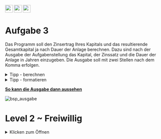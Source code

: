 <a href="https://github.com/hshf1/VorlesungC/discussions"><img src="https://img.shields.io/badge/Allgemein-Q%26A-informational?logo=github" height="25"/></a>
<a href="https://github.com/hshf1/VorlesungC/discussions/categories/02_übungsaufgaben"><img src="https://img.shields.io/badge/Übungsaufgaben-Q%26A-informational?logo=c" height="25"/></a>
<a href="https://github.com/hshf1/VorlesungC/discussions/8"><img src="https://img.shields.io/badge/Aufgabe_bewerten-red?logo=c" height="25"/></a>

# Aufgabe 3

Das Programm soll den Zinsertrag Ihres Kapitals und das resultierende Gesamtkapital ja nach Dauer der Anlage berechnen. Dazu sind nach der Ausgabe der Aufgabenstellung das Kapital, der Zinssatz und die Dauer der Anlage in Jahren einzugeben. Die Ausgabe soll mit zwei Stellen nach dem Komma erfolgen.

<details>
<summary>Tipp - berechnen</summary>
  
Das Kapital lässt sich am einfachsten mit einer Potenzfunktion berechnen. Diese befindet sich in der ```math.h``` Bibliothek. Mit der Funktion ```pow(a,b)``` wird der Wert für a^b berechnet. Eine weitere Möglichkeit wäre die Programmierung einer Schleife, die Ihnen jährlich das neue Kapital mit dem Zinssatz ausrechnet.
  
</details>

<details>
  <summary>Tipp - formatieren</summary>
  
Zum Formatieren von Kommazahlen existiert ein Tipp in Aufgabe 2: https://github.com/hshf1/VorlesungC/blob/main/Übungsaufgaben/Aufgabe_02.md
  
  </details>
  
<ins><b>So kann die Ausgabe dann aussehen</b></ins>
<br />

![bsp_ausgabe](https://user-images.githubusercontent.com/100713757/192163687-70363bde-9dce-4338-97ad-1e9d1ab08b2b.gif)

# Level 2 ~ Freiwillig
<details>
<summary>Klicken zum Öffnen</summary>
  
Erweitern Sie das Programm so, dass immer nach 2 Jahren der Zinssatz sich um 1% verringert. (Jedoch nicht unter 0 fällt)


</details>

